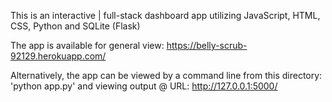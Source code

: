 This is an interactive | full-stack dashboard app utilizing JavaScript, HTML, CSS, Python and SQLite (Flask)

The app is available for general view: https://belly-scrub-92129.herokuapp.com/

Alternatively, the app can be viewed by a command line from this directory: 'python app.py' 
and viewing output @ URL: http://127.0.0.1:5000/ 